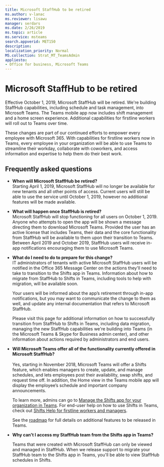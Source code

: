 ```yaml
---
title: Microsoft StaffHub to be retired 
ms.author: v-lanac
ms.reviewer: lisawu
manager: serdars
ms.date: 2/26/2019
ms.topic: article
ms.service: msteams
search.appverid: MET150
description: 
localization_priority: Normal
MS.collection: Strat_MT_TeamsAdmin
appliesto: 
- Office for business, Microsoft Teams
---
```


# Microsoft StaffHub to be retired

Effective October 1, 2019, Microsoft StaffHub will be retired. We're building StaffHub capabilities, including schedule and task management, into Microsoft Teams. The Teams mobile app now includes shift management and a home screen experience. Additional capabilities for firstline workers will roll out to Teams over time. 

These changes are part of our continued efforts to empower every employee with Microsoft 365. With capabilities for firstline workers now in Teams, every employee in your organization will be able to use Teams to streamline their workday, collaborate with coworkers, and access information and expertise to help them do their best work.

## Frequently asked questions

- **When will Microsoft StaffHub be retired?**<br> 
Starting April 1, 2019, Microsoft StaffHub will no longer be available for new tenants and all other points of access. Current users will still be able to use the service until October 1, 2019, however no additional features will be made available.

- **What will happen once StaffHub is retired?**<br>
Microsoft StaffHub will stop functioning for all users on October 1, 2019. Anyone who attempts to open the app will be shown a message directing them to download Microsoft Teams. Provided the user has an active license that includes Teams, their data and the core functionality from StaffHub will be available to them upon their transition to Teams.
Between April 2019 and October 2019, StaffHub users will receive in-app notifications encouraging them to use Microsoft Teams.

- **What do I need to do to prepare for this change?**<br>
IT administrators of tenants with active Microsoft StaffHub users will be notified in the Office 365 Message Center on the actions they'll need to take to transition to the Shifts app in Teams. Information about how to migrate from StaffHub to Shifts in Teams, including tools to help with migration, will be available soon.

    Your users will be informed about the app’s retirement through in-app notifications, but you may want to communicate the change to them as well, and update any internal documentation that refers to Microsoft StaffHub.

    Please visit this page for additional information on how to successfully transition from StaffHub to Shifts in Teams, including data migration, managing the new StaffHub capabilities we're building into Teams (in the Microsoft Teams & Skype for Business admin center), and other information about actions required by administrators and end users.

- **Will Microsoft Teams offer all of the functionality currently offered in Microsoft StaffHub?**<br>  
Yes, starting in November 2018, Microsoft Teams will offer a Shifts feature, which enables managers to create, update, and manage schedules, and lets employees post their availability, swap shifts, and request time off. In addition, the Home view in the Teams mobile app will display the employee’s schedule and important company announcements. 

    To learn more, admins can go to [Manage the Shifts app for your organization in Teams](../manage-the-shifts-app-for-your-organization-in-teams.md). For end-user help on how to use Shifts in Teams, check out [Shifts Help for firstline workers and managers](https://support.office.com/article/apps-and-services-cc1fba57-9900-4634-8306-2360a40c665b). 

    See the [roadmap](https://www.microsoft.com/microsoft-365/roadmap?filters=) for full details on additional features to be released in Teams.

- **Why can't I access my StaffHub team from the Shifts app in Teams?**<br>

    Teams that were created with Microsoft StaffHub can only be viewed and managed in StaffHub. When we release support to migrate your StaffHub team to the Shifts app in Teams, you'll be able to view StaffHub schedules in Shifts. 
